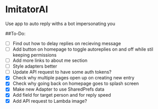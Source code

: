 # ImitatorAI
Use app to auto reply withs a bot impersonating you

##To-Do:
- [ ] Find out how to delay replies on recieving message
- [ ] Add button on homepage to toggle autoreplies on and off while stil keeping permissions
- [ ] Add more links to about me section
- [ ] Style adapters better
- [ ] Update API request to have some auth tokens?
- [x] Check why multiple pages open up on creating new entry
- [x] Check why going back on homepage goes to splash screen
- [x] Make new Adapter to use SharedPrefs data
- [x] Add field for target person and for reply speed
- [x] Add API request to Lambda image?
